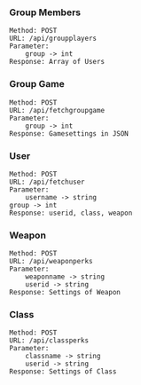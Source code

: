 
### Group Members
	Method: POST
	URL: /api/groupplayers
	Parameter:
		group -> int
	Response: Array of Users

### Group Game
	Method: POST
	URL: /api/fetchgroupgame
	Parameter:
		group -> int
	Response: Gamesettings in JSON
### User
	Method: POST
	URL: /api/fetchuser
	Parameter:
		username -> string
	group -> int
	Response: userid, class, weapon
### Weapon
	Method: POST
	URL: /api/weaponperks
	Parameter:
		weaponname -> string
		userid -> string
	Response: Settings of Weapon
### Class
	Method: POST
	URL: /api/classperks
	Parameter:
		classname -> string
		userid -> string
	Response: Settings of Class